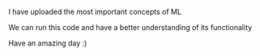 I have uploaded the most important concepts of ML 

We can run this code and have a better understanding of its functionality

Have an amazing day  :)
